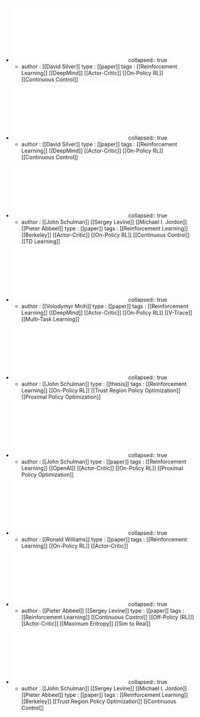 - ![Continuous Control with Deep Reinforcement Learning.pdf](../assets/Continuous_Control_with_Deep_Reinforcement_Learning_1672627364861_0.pdf)
  collapsed:: true
	- author : [[David Silver]]
	  type : [[paper]]
	  tags : [[Reinforcement Learning]] [[DeepMind]] [[Actor-Critic]] [[On-Policy RL]] [[Continuous Control]]
- ![Deterministic Policy Gradient Algorithms.pdf](../assets/Deterministic_Policy_Gradient_Algorithms_1672627372103_0.pdf)
  collapsed:: true
	- author : [[David Silver]]
	  type : [[paper]]
	  tags : [[Reinforcement Learning]] [[DeepMind]] [[Actor-Critic]] [[On-Policy RL]] [[Continuous Control]]
- ![High-Dimensional Continuous Control Using Generalized Advantage Estimation.pdf](../assets/High-Dimensional_Continuous_Control_Using_Generalized_Advantage_Estimation_1672627426028_0.pdf)
  collapsed:: true
	- author : [[John Schulman]] [[Sergey Levine]] [[Michael I. Jordon]] [[Pieter Abbeel]]
	  type : [[paper]]
	  tags : [[Reinforcement Learning]] [[Berkeley]] [[Actor-Critic]] [[On-Policy RL]] [[Continuous Control]] [[TD Learning]]
- ![IMPALA.pdf](../assets/IMPALA_1672627430463_0.pdf)
  collapsed:: true
	- author : [[Volodymyr Mnih]]
	  type : [[paper]]
	  tags : [[Reinforcement Learning]] [[DeepMind]] [[Actor-Critic]] [[On-Policy RL]] [[V-Trace]] [[Multi-Task Learning]]
- ![Optimizing Expectations - From Deep Reinforcement Learning to Stochastic Computation Graphs.pdf](../assets/Optimizing_Expectations_-_From_Deep_Reinforcement_Learning_to_Stochastic_Computation_Graphs_1672627434499_0.pdf)
  collapsed:: true
	- author : [[John Schulman]] 
	  type : [[thesis]]
	  tags : [[Reinforcement Learning]] [[On-Policy RL]] [[Trust Region Policy Optimization]] [[Proximal Policy Optimization]]
- ![Proximal Policy Optimization Algorithms.pdf](../assets/Proximal_Policy_Optimization_Algorithms_1672627441191_0.pdf)
  collapsed:: true
	- author : [[John Schulman]] 
	  type : [[paper]]
	  tags : [[Reinforcement Learning]] [[OpenAI]] [[Actor-Critic]] [[On-Policy RL]] [[Proximal Policy Optimization]]
- ![Simple Statistical Gradient-Following Algorithms for Connectionist Reinforcement Learning.pdf](../assets/Simple_Statistical_Gradient-Following_Algorithms_for_Connectionist_Reinforcement_Learning_1672627453196_0.pdf)
  collapsed:: true
	- author : [[Ronald Williams]]
	  type : [[paper]]
	  tags : [[Reinforcement Learning]] [[On-Policy RL]] [[Actor-Critic]]
- ![Soft Actor Critic.pdf](../assets/Soft_Actor_Critic_1672627457090_0.pdf)
  collapsed:: true
	- author : [[Pieter Abbeel]] [[Sergey Levine]] 
	  type : [[paper]]
	  tags : [[Reinforcement Learning]] [[Continuous Control]] [[Off-Policy (RL)]] [[Actor-Critic]] [[Maximum Entropy]] [[Sim to Real]]
- ![Trust Region Policy Optimization.pdf](../assets/Trust_Region_Policy_Optimization_1672627460835_0.pdf)
  collapsed:: true
	- author : [[John Schulman]] [[Sergey Levine]] [[Michael I. Jordon]] [[Pieter Abbeel]] 
	  type : [[paper]]
	  tags : [[Reinforcement Learning]] [[Berkeley]] [[Trust Region Policy Optimization]] [[Continuous Control]]